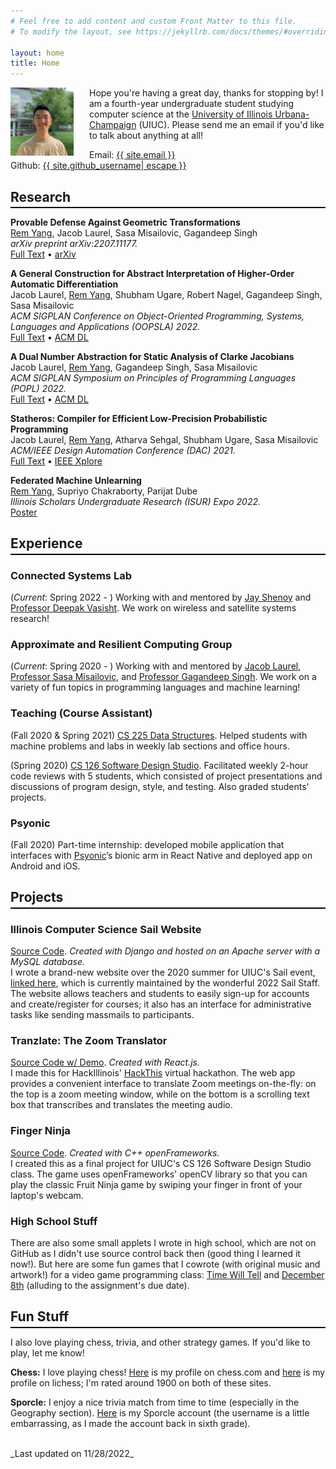 ```yaml
---
# Feel free to add content and custom Front Matter to this file.
# To modify the layout, see https://jekyllrb.com/docs/themes/#overriding-theme-defaults

layout: home
title: Home
---
```

<img src="/assets/profile_pic.jpg" alt="Profile Picture" style="float:left; margin-right:5%" width="20%" />

Hope you're having a great day, thanks for stopping by! I am a fourth-year undergraduate student studying computer science at the [University of Illinois Urbana-Champaign](https://cs.illinois.edu/) (UIUC). Please send me an email if you'd like to talk about anything at all!  


<span style="display:block">Email: <a class="u-email" href="mailto:{{ site.email }}">{{ site.email }}</a></span>
<span>Github: <a href="https://github.com/{{ site.github_username| cgi_escape | escape }}"><span class="username">{{ site.github_username| escape }}</span></a></span>


## Research ##
<hr style="margin-top:-1em; margin-bottom:1em; height:2px; background-color:black; border:none" />

**Provable Defense Against Geometric Transformations**  
<u>Rem Yang</u>, Jacob Laurel, Sasa Misailovic, Gagandeep Singh  
_arXiv preprint arXiv:2207.11177._  
[Full Text](/assets/CGT.pdf) &bull; [arXiv](https://arxiv.org/abs/2207.11177)

**A General Construction for Abstract Interpretation of Higher-Order Automatic Differentiation**  
Jacob Laurel, <u>Rem Yang</u>, Shubham Ugare, Robert Nagel, Gagandeep Singh, Sasa Misailovic  
_ACM SIGPLAN Conference on Object-Oriented Programming, Systems, Languages and Applications (OOPSLA) 2022._  
[Full Text](/assets/OOPSLA2022_Final.pdf) &bull; [ACM DL](https://dl.acm.org/doi/10.1145/3563324)

**A Dual Number Abstraction for Static Analysis of Clarke Jacobians**  
Jacob Laurel, <u>Rem Yang</u>, Gagandeep Singh, Sasa Misailovic  
_ACM SIGPLAN Symposium on Principles of Programming Languages (POPL) 2022._  
[Full Text](/assets/POPL2022_Final.pdf) &bull; [ACM DL](https://dl.acm.org/doi/10.1145/3498718)

**Statheros: Compiler for Efficient Low-Precision Probabilistic Programming**  
Jacob Laurel, <u>Rem Yang</u>, Atharva Sehgal, Shubham Ugare, Sasa Misailovic  
_ACM/IEEE Design Automation Conference (DAC) 2021._  
[Full Text](/assets/DAC2021_Final.pdf) &bull; [IEEE Xplore](https://ieeexplore.ieee.org/document/9586276)

**Federated Machine Unlearning**  
<u>Rem Yang</u>, Supriyo Chakraborty, Parijat Dube  
_Illinois Scholars Undergraduate Research (ISUR) Expo 2022._  
[Poster](/assets/ISUR2022_Poster.pdf)

## Experience ##
<hr style="margin-top:-1em; margin-bottom:1em; height:2px; background-color:black; border:none" />

### **Connected Systems Lab** ###
(*Current*: Spring 2022 - ) Working with and mentored by [Jay Shenoy](https://jayshenoy.web.illinois.edu/index.html) and [Professor Deepak Vasisht](https://deepakv.web.illinois.edu/). We work on wireless and satellite systems research!

### **Approximate and Resilient Computing Group** ###
(*Current*: Spring 2020 - ) Working with and mentored by [Jacob Laurel](https://jsl1994.github.io/), [Professor Sasa Misailovic](https://misailo.cs.illinois.edu/), and [Professor Gagandeep Singh](https://ggndpsngh.github.io/). We work on a variety of fun topics in programming languages and machine learning!

### **Teaching (Course Assistant)** ###
(Fall 2020 & Spring 2021) [CS 225 Data Structures](https://courses.engr.illinois.edu/cs225/sp2021/).
Helped students with machine problems and labs in weekly lab sections and office hours.  

(Spring 2020) [CS 126 Software Design Studio](https://courses.grainger.illinois.edu/cs126/sp2020/staff/).
Facilitated weekly 2-hour code reviews with 5 students, which consisted of project presentations and discussions of program design, style, and testing. Also graded students' projects.

### **Psyonic** ###
(Fall 2020) Part-time internship: developed mobile application that interfaces with [Psyonic](https://www.psyonic.io/)’s bionic arm in React Native and deployed app on Android and iOS.


## Projects ##
<hr style="margin-top:-1em; margin-bottom:1em; height:2px; background-color:black; border:none" />

### **Illinois Computer Science Sail Website** ###
[Source Code](https://github.com/SAIL-UIUC/sail-website). _Created with Django and hosted on an Apache server with a MySQL database._  
I wrote a brand-new website over the 2020 summer for UIUC's Sail event, [linked here](https://sail.cs.illinois.edu/), which is currently maintained by the wonderful 2022 Sail Staff. The website allows teachers and students to easily sign-up for accounts and create/register for courses; it also has an interface for administrative tasks like sending massmails to participants.

### **Tranzlate: The Zoom Translator** ###
[Source Code w/ Demo](https://github.com/remyang55/tranzlate). _Created with React.js._  
I made this for HackIllinois' [HackThis](https://hackthis.hackillinois.org/) virtual hackathon. The web app provides a convenient interface to translate Zoom meetings on-the-fly: on the top is a zoom meeting window, while on the bottom is a scrolling text box that transcribes and translates the meeting audio.

### **Finger Ninja** ###
[Source Code](https://github.com/remyang55/finger-ninja). _Created with C++ openFrameworks._  
I created this as a final project for UIUC's CS 126 Software Design Studio class. The game uses openFrameworks' openCV library so that you can play the classic Fruit Ninja game by swiping your finger in front of your laptop's webcam.

### **High School Stuff** ###
There are also some small applets I wrote in high school, which are not on GitHub as I didn't use source control back then (good thing I learned it now!). But here are some fun games that I cowrote (with original music and artwork!) for a video game programming class: [Time Will Tell](https://gamejolt.com/games/TimeWillTell/357199) and [December 8th](https://gamejolt.com/games/December8/350027) (alluding to the assignment's due date).


## Fun Stuff ##  
<hr style="margin-top:-1em; margin-bottom:1em; height:2px; background-color:black; border:none" />

I also love playing chess, trivia, and other strategy games. If you'd like to play, let me know!

**Chess:** I love playing chess! [Here](https://www.chess.com/member/pajamafairy) is my profile on chess.com and [here](https://lichess.org/@/pajamafairy) is my profile on lichess; I'm rated around 1900 on both of these sites.

**Sporcle:** I enjoy a nice trivia match from time to time (especially in the Geography section). [Here](https://www.sporcle.com/user/remythecooldude/) is my Sporcle account (the username is a little embarrassing, as I made the account back in sixth grade).

<br>
_Last updated on 11/28/2022_
